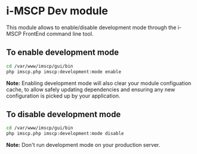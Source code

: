 i-MSCP Dev module
=================

This module allows to enable/disable development mode through the i-MSCP
FrontEnd command line tool.

To enable development mode
--------------------------

```sh
cd /var/www/imscp/gui/bin
php imscp.php imscp:development:mode enable
```

**Note:** Enabling development mode will also clear your module configuation
cache, to allow safely updating dependencies and ensuring any new configuration
is picked up by your application.

To disable development mode
---------------------------

```sh
cd /var/www/imscp/gui/bin
php imscp.php imscp:development:mode disable
```

**Note:** Don't run development mode on your production server.
